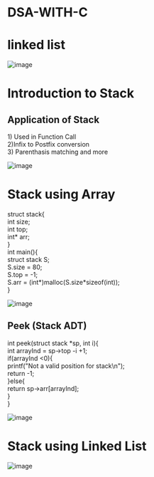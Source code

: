 # DSA-WITH-C


<h1>linked list</h1>

![image](https://github.com/cshovik/DSA-WITH-C/assets/113230439/592e0979-a9ea-450c-b4e0-f51e5aff96c2)

<h1>Introduction to Stack </h1>
<h2>Application of Stack</h2>
1) Used in Function Call
<br>
2)Infix to Postfix conversion
<br>
3) Parenthasis matching and more

![image](https://github.com/cshovik/DSA-WITH-C/assets/113230439/d6cbcfec-f059-49ed-a23e-2e36e068353e)

<h1>Stack using Array</h1>
struct stack{ <br>
    int size; <br>
    int top; <br>
    int* arr; <br>
} <br>
int main(){ <br>
  struct stack S; <br>
    S.size = 80; <br>
    S.top = -1; <br>
    S.arr = (int*)malloc(S.size*sizeof(int)); <br>
}

![image](https://github.com/cshovik/DSA-WITH-C/assets/113230439/033a51a5-f21f-4678-a3b8-8cabbd09d8b4)

<h2>Peek (Stack ADT)</h2>
int peek(struct stack *sp, int i){ <br>
    int arrayInd = sp->top -i +1; <br>
    if(arrayInd <0){ <br>
        printf("Not a valid position for stack\n"); <br>
        return -1; <br>
    }else{ <br>
        return sp->arr[arrayInd]; <br>
    } <br>
}

![image](https://github.com/cshovik/DSA-WITH-C/assets/113230439/fd1b187c-1c6e-4d40-8ad6-dcbf3506c3e8)

<h1>Stack using Linked List</h1>

![image](https://github.com/cshovik/DSA-WITH-C/assets/113230439/df7e6719-ec4b-4c18-8b55-bbcf7fda3a9b)






